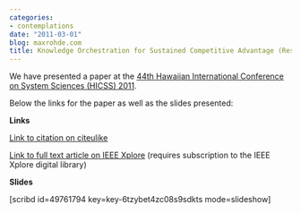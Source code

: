 ```yaml
---
categories:
- contemplations
date: "2011-03-01"
blog: maxrohde.com
title: Knowledge Orchestration for Sustained Competitive Advantage (Research Paper)
---
```


We have presented a paper at the [44th Hawaiian International Conference on System Sciences (HICSS) 2011](http://www.hicss.hawaii.edu/hicss_44/apahome44.htm).

Below the links for the paper as well as the slides presented:

**Links**

[Link to citation on citeulike](http://www.citeulike.org/user/mxro/article/7843998)

[Link to full text article on IEEE Xplore](http://ieeexplore.ieee.org/xpl/freeabs_all.jsp?arnumber=5718740) (requires subscription to the IEEE Xplore digital library)

**Slides**

\[scribd id=49761794 key=key-6tzybet4zc08s9sdkts mode=slideshow\]